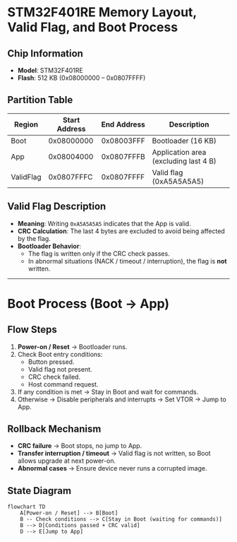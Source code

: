 # STM32F401RE Memory Layout, Valid Flag, and Boot Process

## Chip Information
- **Model**: STM32F401RE  
- **Flash**: 512 KB (0x08000000 – 0x0807FFFF)  

## Partition Table
| Region    | Start Address | End Address | Description                           |
|-----------|---------------|-------------|---------------------------------------|
| Boot      | 0x08000000    | 0x08003FFF  | Bootloader (16 KB)                    |
| App       | 0x08004000    | 0x0807FFFB  | Application area (excluding last 4 B) |
| ValidFlag | 0x0807FFFC    | 0x0807FFFF  | Valid flag (0xA5A5A5A5)               |

## Valid Flag Description
- **Meaning**: Writing `0xA5A5A5A5` indicates that the App is valid.  
- **CRC Calculation**: The last 4 bytes are excluded to avoid being affected by the flag.  
- **Bootloader Behavior**:  
  - The flag is written only if the CRC check passes.  
  - In abnormal situations (NACK / timeout / interruption), the flag is **not** written.  

---

# Boot Process (Boot → App)

## Flow Steps
1. **Power-on / Reset** → Bootloader runs.  
2. Check Boot entry conditions:  
   - Button pressed.  
   - Valid flag not present.  
   - CRC check failed.  
   - Host command request.  
3. If any condition is met → Stay in Boot and wait for commands.  
4. Otherwise → Disable peripherals and interrupts → Set VTOR → Jump to App.  

## Rollback Mechanism
- **CRC failure** → Boot stops, no jump to App.  
- **Transfer interruption / timeout** → Valid flag is not written, so Boot allows upgrade at next power-on.  
- **Abnormal cases** → Ensure device never runs a corrupted image.  

## State Diagram
```mermaid
flowchart TD
    A[Power-on / Reset] --> B[Boot]
    B -- Check conditions --> C[Stay in Boot (waiting for commands)]
    B --> D[Conditions passed + CRC valid]
    D --> E[Jump to App]
